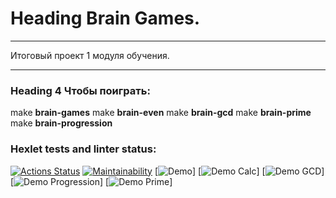 # Heading Brain Games.

---

Итоговый проект 1 модуля обучения.

---

### Heading 4 Чтобы поиграть:
make **brain-games**
make **brain-even**
make **brain-gcd**
make **brain-prime**
make **brain-progression**

### Hexlet tests and linter status:
[![Actions Status](https://github.com/adilqazy/php-project-45/actions/workflows/hexlet-check.yml/badge.svg)](https://github.com/adilqazy/php-project-45/actions)
[![Maintainability](https://api.codeclimate.com/v1/badges/c366048874fde8ce9587/maintainability)](https://codeclimate.com/github/adilqazy/php-project-45/maintainability)
[![Demo](https://asciinema.org/a/HWNqiJR8xYTOPVvC15tXIjkat)]
[![Demo Calc](https://asciinema.org/a/IWshNlwMggrsraoXwZMGvOmsp)]
[![Demo GCD](https://asciinema.org/a/tTpLMKFt656JGGo6YcNQuzMha)]
[![Demo Progression](https://asciinema.org/a/QUiXCtgqF7mTGzxJR7lgH3Bdn)]
[![Demo Prime](https://asciinema.org/a/vX5mqs8382NPuzrnvjuC1JyN2)]